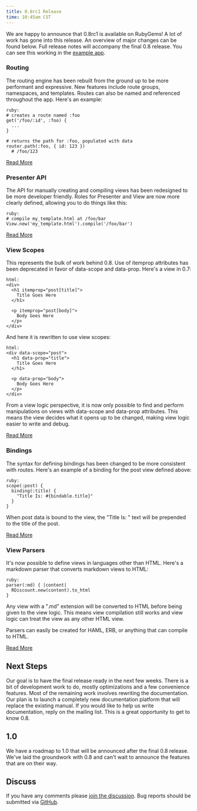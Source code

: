 ```yaml
---
title: 0.8rc1 Release
time: 10:45am CST
---
```


We are happy to announce that 0.8rc1 is available on RubyGems! A lot of work has gone into this release. An overview of major changes can be found below. Full release notes will accompany the final 0.8 release. You can see this working in the [example app](https://github.com/metabahn/paktest-0.8). 

### Routing
The routing engine has been rebuilt from the ground up to be more performant and expressive. New features include route groups, namespaces, and templates. Routes can also be named and referenced throughout the app. Here's an example:
    
    ruby:
    # creates a route named :foo
    get('/foo/:id', :foo) {
      ...
    }
    
    # returns the path for :foo, populated with data
    router.path(:foo, { id: 123 })
      # /foo/123

[Read More](https://groups.google.com/d/topic/pakyow/tZD41nMicGI/discussion)
<br>

### Presenter API
The API for manually creating and compiling views has been redesigned to be more developer friendly. Roles for Presenter and View are now more clearly defined, allowing you to do things like this:

    ruby:
    # compile my_template.html at /foo/bar
    View.new('my_template.html').compile('/foo/bar')

[Read More](https://groups.google.com/d/topic/pakyow/CWP65SBZbms/discussion)
<br>

### View Scopes
This represents the bulk of work behind 0.8. Use of itemprop attributes has been deprecated in favor of data-scope and data-prop. Here's a view in 0.7:

    html:
    <div>
      <h1 itemprop="post[title]">
        Title Goes Here
      </h1>
  
      <p itemprop="post[body]">
        Body Goes Here
      </p>
    </div>

And here it is rewritten to use view scopes:

    html:
    <div data-scope="post">
      <h1 data-prop="title">
        Title Goes Here
      </h1>
  
      <p data-prop="body">
        Body Goes Here
      </p>
    </div>

From a view logic perspective, it is now only possible to find and perform manipulations on views with data-scope and data-prop attributes. This means the view decides what it opens up to be changed, making view logic easier to write and debug.

[Read More](https://groups.google.com/d/topic/pakyow/QL-8qemEN6A/discussion)
<br>

### Bindings
The syntax for defining bindings has been changed to be more consistent with routes. Here's an example of a binding for the post view defined above:

    ruby:
    scope(:post) {
      binding(:title) {
        "Title Is: #{bindable.title}"
      }
    }

When post data is bound to the view, the "Title Is: " text will be prepended to the title of the post.

[Read More](https://groups.google.com/d/topic/pakyow/Ap-Ui6p3qBc/discussion)
<br>

### View Parsers
It's now possible to define views in languages other than HTML. Here's a markdown parser that converts markdown views to HTML:

    ruby:
    parser(:md) { |content|
      RDiscount.new(content).to_html
    }

Any view with a ".md" extension will be converted to HTML before being given to the view logic. This means view compilation still works and view logic can treat the view as any other HTML view.

Parsers can easily be created for HAML, ERB, or anything that can compile to HTML.

[Read More](https://groups.google.com/d/topic/pakyow/V7ulXFud7sA/discussion)

## Next Steps

Our goal is to have the final release ready in the next few weeks. There is a bit of development work to do, mostly optimizations and a few convenience features. Most of the remaining work involves rewriting the documentation. Our plan is to launch a completely new documentation platform that will replace the existing manual. If you would like to help us write documentation, reply on the mailing list. This is a great opportunity to get to know 0.8.

## 1.0

We have a roadmap to 1.0 that will be announced after the final 0.8 release. We've laid the groundwork with 0.8 and can't wait to announce the features that are on their way.

## Discuss

If you have any comments please [join the discussion](https://groups.google.com/forum/?fromgroups#!forum/pakyow). Bug reports should be submitted via [GitHub](http://github.com/metabahn/pakyow).
